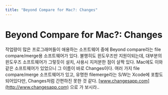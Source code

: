 ```yaml
---
title: "Beyond Compare for Mac?: Changes"
---
```

# Beyond Compare for Mac?: Changes

작업량이 많은 프로그래머들이 애용하는 소프트웨어 중에 Beyond compare라는 file compare/merge용 소프트웨어가 있다. 불행히도 윈도우즈만 지원이되는데, 대부분의 윈도우즈 소프트웨어가 그렇듯이 설치, 사용시 지저분한 점이 살짝 있다.
Mac에도 이와 같은 소프트웨어가 있었으니 그 이름이 바로 Changes이다.
여러 가지 file compare/merge 소프트웨어가 있고, 유명한 filemerge라는 S/W는 Xcode에 포함도 되어있다만, Changes처럼 간편하진 못한 것 같다.
[www.changesapp.com](http://www.changesapp.com)
 으로 가 보시라..




